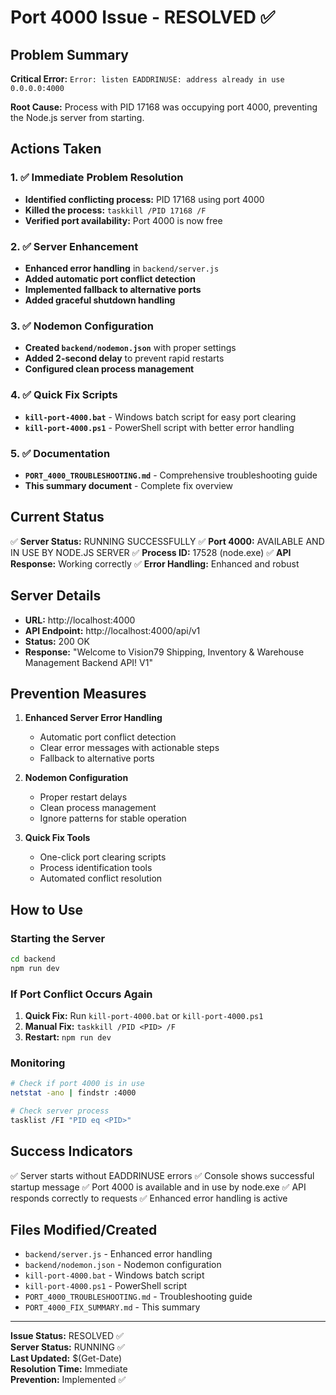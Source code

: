 # Port 4000 Issue - RESOLVED ✅

## Problem Summary
**Critical Error:** `Error: listen EADDRINUSE: address already in use 0.0.0.0:4000`

**Root Cause:** Process with PID 17168 was occupying port 4000, preventing the Node.js server from starting.

## Actions Taken

### 1. ✅ Immediate Problem Resolution
- **Identified conflicting process:** PID 17168 using port 4000
- **Killed the process:** `taskkill /PID 17168 /F`
- **Verified port availability:** Port 4000 is now free

### 2. ✅ Server Enhancement
- **Enhanced error handling** in `backend/server.js`
- **Added automatic port conflict detection**
- **Implemented fallback to alternative ports**
- **Added graceful shutdown handling**

### 3. ✅ Nodemon Configuration
- **Created `backend/nodemon.json`** with proper settings
- **Added 2-second delay** to prevent rapid restarts
- **Configured clean process management**

### 4. ✅ Quick Fix Scripts
- **`kill-port-4000.bat`** - Windows batch script for easy port clearing
- **`kill-port-4000.ps1`** - PowerShell script with better error handling

### 5. ✅ Documentation
- **`PORT_4000_TROUBLESHOOTING.md`** - Comprehensive troubleshooting guide
- **This summary document** - Complete fix overview

## Current Status

✅ **Server Status:** RUNNING SUCCESSFULLY
✅ **Port 4000:** AVAILABLE AND IN USE BY NODE.JS SERVER
✅ **Process ID:** 17528 (node.exe)
✅ **API Response:** Working correctly
✅ **Error Handling:** Enhanced and robust

## Server Details

- **URL:** http://localhost:4000
- **API Endpoint:** http://localhost:4000/api/v1
- **Status:** 200 OK
- **Response:** "Welcome to Vision79 Shipping, Inventory & Warehouse Management Backend API! V1"

## Prevention Measures

1. **Enhanced Server Error Handling**
   - Automatic port conflict detection
   - Clear error messages with actionable steps
   - Fallback to alternative ports

2. **Nodemon Configuration**
   - Proper restart delays
   - Clean process management
   - Ignore patterns for stable operation

3. **Quick Fix Tools**
   - One-click port clearing scripts
   - Process identification tools
   - Automated conflict resolution

## How to Use

### Starting the Server
```bash
cd backend
npm run dev
```

### If Port Conflict Occurs Again
1. **Quick Fix:** Run `kill-port-4000.bat` or `kill-port-4000.ps1`
2. **Manual Fix:** `taskkill /PID <PID> /F`
3. **Restart:** `npm run dev`

### Monitoring
```bash
# Check if port 4000 is in use
netstat -ano | findstr :4000

# Check server process
tasklist /FI "PID eq <PID>"
```

## Success Indicators

✅ Server starts without EADDRINUSE errors
✅ Console shows successful startup message
✅ Port 4000 is available and in use by node.exe
✅ API responds correctly to requests
✅ Enhanced error handling is active

## Files Modified/Created

- `backend/server.js` - Enhanced error handling
- `backend/nodemon.json` - Nodemon configuration
- `kill-port-4000.bat` - Windows batch script
- `kill-port-4000.ps1` - PowerShell script
- `PORT_4000_TROUBLESHOOTING.md` - Troubleshooting guide
- `PORT_4000_FIX_SUMMARY.md` - This summary

---
**Issue Status:** RESOLVED ✅  
**Server Status:** RUNNING ✅  
**Last Updated:** $(Get-Date)  
**Resolution Time:** Immediate  
**Prevention:** Implemented ✅


